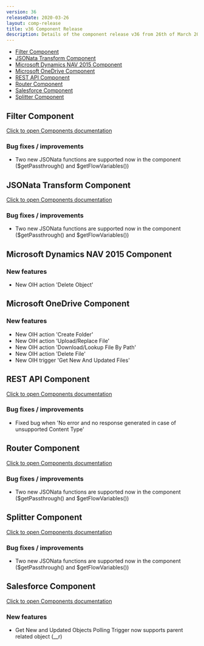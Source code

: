 ```yaml
---
version: 36
releaseDate: 2020-03-26
layout: comp-release
title: v36 Component Release
description: Details of the component release v36 from 26th of March 2020
---
```


*   [Filter Component](#filter-component)
*   [JSONata Transform Component](#jsonata-transform-component)
*   [Microsoft Dynamics NAV 2015 Component](#microsoft-dynamics-nav-2015-component)
*   [Microsoft OneDrive Component](#microsoft-onedrive-component)
*   [REST API Component](#rest-api-component)
*   [Router Component](#router-component)
*   [Salesforce Component](#salesforce-component)
*   [Splitter Component](#splitter-component)

## Filter Component
[Click to open Components documentation](/components/filter)

### Bug fixes / improvements
* Two new JSONata functions are supported now in the component ($getPassthrough() and $getFlowVariables())

## JSONata Transform Component
[Click to open Components documentation](/components/jsonata)

### Bug fixes / improvements
* Two new JSONata functions are supported now in the component ($getPassthrough() and $getFlowVariables())

## Microsoft Dynamics NAV 2015 Component

### New features
* New OIH action 'Delete Object'

## Microsoft OneDrive Component

### New features
* New OIH action 'Create Folder'
* New OIH action 'Upload/Replace File'
* New OIH action 'Download/Lookup File By Path'
* New OIH action 'Delete File'
* New OIH trigger 'Get New And Updated Files'

## REST API Component
[Click to open Components documentation](/components/rest-api/)

### Bug fixes / improvements
* Fixed bug when 'No error and no response generated in case of unsupported Content Type'

## Router Component
[Click to open Components documentation](/components/router)

### Bug fixes / improvements
* Two new JSONata functions are supported now in the component ($getPassthrough() and $getFlowVariables())

## Splitter Component
[Click to open Components documentation](/components/splitter)

### Bug fixes / improvements
* Two new JSONata functions are supported now in the component ($getPassthrough() and $getFlowVariables())

## Salesforce Component
[Click to open Components documentation](/components/salesforce/)

### New features
* Get New and Updated Objects Polling Trigger now supports parent related object (__r)

